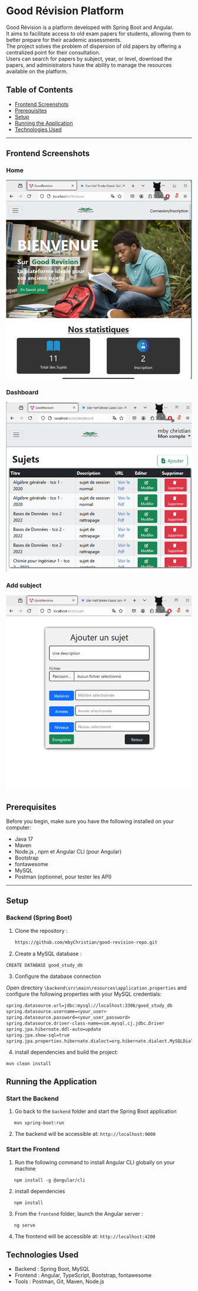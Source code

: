 # Good Révision Platform

Good Révision is a platform developed with Spring Boot and Angular.  
It aims to facilitate access to old exam papers for students, allowing them to better prepare for their academic assessments.  
The project solves the problem of dispersion of old papers by offering a centralized point for their consultation.  
Users can search for papers by subject, year, or level, download the papers, and administrators have the ability to manage the resources available on the platform.

## Table of Contents

- [Frontend Screenshots](#Frontend-Screenshots)
- [Prerequisites](#Prerequisites)
- [Setup](#Setup)
- [Running the Application](#Running-the-Application)
- [Technologies Used](#Technologies-Used)


---
## Frontend Screenshots
### Home
![image alt](screenshot/img.png)
### Dashboard 
![image alt](screenshot/img_1.png)
### Add subject
![image alt](screenshot/img_2.png)

## Prerequisites

Before you begin, make sure you have the following installed on your computer:

- Java 17
- Maven
- Node.js , npm et Angular CLI (pour Angular)
- Bootstrap
- fontawesome
- MySQL
- Postman (optionnel, pour tester les API)

---

## Setup

### Backend (Spring Boot)

1. Clone the repository :
   ```bash
   https://github.com/mbyChristian/good-revision-repo.git
   
2.  Create a MySQL database :
```
CREATE DATABASE good_study_db
```

3.  Configure the database connection

Open directory `\backend\src\main\resources\application.properties` and configure the following properties with your MySQL credentials:

```
spring.datasource.url=jdbc:mysql://localhost:3306/good_study_db
spring.datasource.username=<your_user>
spring.datasource.password=<your_user_password>
spring.datasource.driver-class-name=com.mysql.cj.jdbc.Driver
spring.jpa.hibernate.ddl-auto=update
spring.jpa.show-sql=true
spring.jpa.properties.hibernate.dialect=org.hibernate.dialect.MySQLDialect
```
4. install dependencies and build the project:
```
mvn clean install

```
## Running the Application
### Start the Backend
   1. Go back to the `backend` folder and start the Spring Boot application
```
   mvn spring-boot:run
```
   2. The backend will be accessible at: `http://localhost:9000`

### Start the Frontend

1. Run the following command to install Angular CLI globally on your machine
```
   npm install -g @angular/cli
```
2. install dependencies

```
   npm install
```

3. From the `frontend` folder, launch the Angular server :
```
   ng serve
```
4. The frontend will be accessible at: `http://localhost:4200`

##  Technologies Used
- Backend : Spring Boot, MySQL
- Frontend : Angular, TypeScript, Bootstrap, fontawesome
- Tools : Postman, Git, Maven, Node.js

